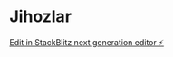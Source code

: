 # Jihozlar

[Edit in StackBlitz next generation editor ⚡️](https://stackblitz.com/~/github.com/FJSTI/Jihozlar)